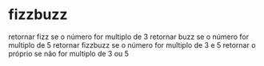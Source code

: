 # fizzbuzz
retornar fizz se o número for multiplo de 3
retornar buzz se o número for multiplo de 5
retornar fizzbuzz se o número for multiplo de 3 e 5
retornar o  próprio se não for multiplo de 3 ou 5